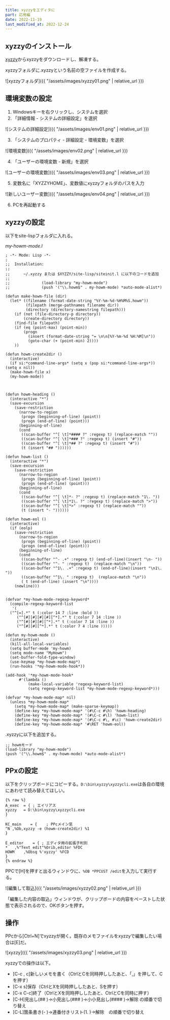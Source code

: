 ```yaml
---
title: xyzzyをエディタに
part: 応用編
date: 2022-11-19
last_modified_at: 2022-12-24
---
```


## xyzzyのインストール

[xyzzy](http://xyzzy-022.github.io/)からxyzzyをダウンロードし、解凍する。

xyzzyフォルダに.xyzzyという名前の空ファイルを作成する。

![xyzzyフォルダ]({{ "/assets/images/xyzzy01.png" | relative_url }})

## 環境変数の設定

1) Windowsキーを右クリックし、システムを選択
2) 「詳細情報 - システムの詳細設定」を選択

![システムの詳細設定]({{ "/assets/images/env01.png" | relative_url }})

3) 「システムのプロパティ - 詳細設定 - 環境変数」を選択

![環境変数]({{ "/assets/images/env02.png" | relative_url }})

4) 「ユーザーの環境変数 - 新規」を選択

![ユーザーの環境変数]({{ "/assets/images/env03.png" | relative_url }})

5) 変数名に「XYZZYHOME」、変数値にxyzzyフォルダのパスを入力

![新しいユーザー変数]({{ "/assets/images/env04.png" | relative_url }})

6) PCを再起動する

## xyzzyの設定

以下をsite-lispフォルダに入れる。

_my-howm-mode.l_
```text
; -*- Mode: Lisp -*-
;
;;  Installation:
;;
;;      ~/.xyzzy または $XYZZY/site-lisp/siteinit.l に以下のコードを追加
;;
;;              (load-library "my-howm-mode")
;;              (push '("\\.howm$" . my-howm-mode) *auto-mode-alist*)

(defun make-howm-file (dir)
  (let* ((filename (format-date-string "%Y-%m-%d-%H%M%S.howm"))
		 (filepath (merge-pathnames filename dir))
		 (directory (directory-namestring filepath)))
	(if (not (file-directory-p directory))
		(create-directory directory))
	(find-file filepath)
	(if (eq (point-max) (point-min))
		(progn
		  (insert (format-date-string "= \n\n[%Y-%m-%d %H:%M]\n"))
		  (goto-char (+ (point-min) 2))))
	))

(defun howm-create2dir ()
  (interactive)
  (if si:*command-line-args* (setq x (pop si:*command-line-args*))(setq x nil))
  (make-howm-file x)
  (my-howm-mode))



(defun howm-heading ()
  (interactive "*")
  (save-excursion
    (save-restriction
      (narrow-to-region
       (progn (beginning-of-line) (point))
       (progn (end-of-line) (point)))
      (beginning-of-line)
      (cond
       ((scan-buffer "^[ \t]*#### ?" :regexp t) (replace-match ""))
       ((scan-buffer "^[ \t]*### ?" :regexp t) (insert "#"))
       ((scan-buffer "^[ \t]*## ?" :regexp t) (insert "#"))
       (t (insert "## "))))))

(defun howm-list ()
  (interactive "*")
  (save-excursion
    (save-restriction
      (narrow-to-region
       (progn (beginning-of-line) (point))
       (progn (end-of-line) (point)))
      (beginning-of-line)
      (cond
       ((scan-buffer "^[ \t]*- ?" :regexp t) (replace-match "1\. "))
       ((scan-buffer "^[ \t]*1\. ?" :regexp t) (replace-match ">"))
       ((scan-buffer "^[ \t]*>" :regexp t) (replace-match ""))
       (t (insert "- "))))))

(defun howm-eol ()
  (interactive)
  (if (eolp)
    (save-restriction
      (narrow-to-region
       (progn (beginning-of-line) (point))
       (progn (end-of-line) (point)))
      (beginning-of-line)
      (cond
       ((scan-buffer "^- .+" :regexp t) (end-of-line)(insert "\n- "))
       ((scan-buffer "^- " :regexp t)  (replace-match "\n"))
       ((scan-buffer "^1\. .+" :regexp t) (end-of-line)(insert "\n1\. "))
       ((scan-buffer "^1\. " :regexp t)  (replace-match "\n"))
       ( t (end-of-line) (insert "\n"))))
    (newline)))


(defvar *my-howm-mode-regexp-keyword*
  (compile-regexp-keyword-list
   '(
  ("^[=].*" t (:color 14 7 :line :bold ))
     ("^[#][#][#][#][^*].*" t (:color 7 14 :line ))
     ("^[#][#][#][^*].*" t (:color 7 14 :line ))
     ("^[#][#][^*].*" t (:color 7 4 :line )))))

(defun my-howm-mode ()
  (interactive)
  (kill-all-local-variables)
  (setq buffer-mode 'my-howm)
  (setq mode-name "MyHowm")
  (set-buffer-fold-type-window)
  (use-keymap *my-howm-mode-map*)
  (run-hooks '*my-howm-mode-hook*))

(add-hook '*my-howm-mode-hook*
	  #'(lambda ()
	      (make-local-variable 'regexp-keyword-list)
	      (setq regexp-keyword-list *my-howm-mode-regexp-keyword*)))

(defvar *my-howm-mode-map* nil)
  (unless *my-howm-mode-map*
    (setq *my-howm-mode-map* (make-sparse-keymap))
    (define-key *my-howm-mode-map* '(#\C-c #\h) 'howm-heading)
    (define-key *my-howm-mode-map* '(#\C-c #\l) 'howm-list)
    (define-key *my-howm-mode-map* '(#\C-c #\, #\c) 'howm-create2dir)
    (define-key *my-howm-mode-map* '#\RET 'howm-eol))
```

.xyzzyに以下を追加する。

```text
;; howmモード
(load-library "my-howm-mode")
(push '("\\.howm$" . my-howm-mode) *auto-mode-alist*)
```

## PPxの設定

以下をクリップボードにコピーする。`D:\bin\xyzzy\xyzzycli.exe`は各自の環境にあわせて読み替えてほしい。

```text
{% raw %}
A_exec	= {	; エイリアス
xyzzy	= D:\bin\xyzzy\xyzzycli.exe
}

KC_main    = {    ; PPcメイン窓
^N ,%Ob,xyzzy -e (howm-create2dir) %1
}

E_editor	= {	; エディタ用の拡張子判別
*	,%"Text edit"%Orib,editor %FDC
HOWM	,%Obsq %'xyzzy' %FCD
}
{% endraw %}
```
PPCで[H]を押すと出るウィンドウに、`%OB *PPCUST /edit`を入力して実行する。

![編集して取込]({{ "/assets/images/xyzzy02.png" | relative_url }})

「編集した内容の取込」ウィンドウが、クリップボードの内容をペーストした状態で表示されるので、OKボタンを押す。

## 操作

PPcから[Ctrl+N]でxyzzyが開く。既存のメモファイルをxyzzyで編集したい場合は[E]だ。

![xyzzy]({{ "/assets/images/xyzzy03.png" | relative_url }})

xyzzyでの操作は以下。

- [C-c , c]新しいメモを書く（CtrlとCを同時押ししたあと、「,」を押して、Cを押す）
- [C-x s]保存（CtrlとXを同時押ししたあと、Sを押す）
- [C-x C-c]終了（CtrlとXを同時押ししたあと、CtrlとCを同時に押す）
- [C-H]見出し(## )→小見出し(### )→小小見出し(#### )→解除 の順番で切り替え
- [C-L]箇条書き(- )→連番付きリスト(1. )→解除　の順番で切り替え
